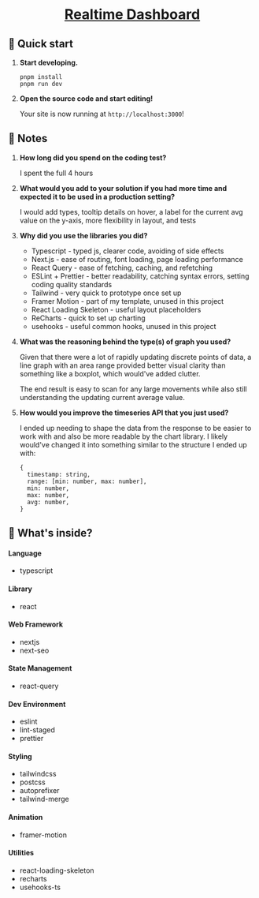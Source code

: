 <p align="center">
  <a href="">
    <h1 align="center">
      Realtime Dashboard
    </h1>
  </a>
</p>

## 🚀 Quick start

1.  **Start developing.**

    ```shell
    pnpm install
    pnpm run dev
    ```

1.  **Open the source code and start editing!**

    Your site is now running at `http://localhost:3000`!

## 📝 Notes

1.  **How long did you spend on the coding test?**

    I spent the full 4 hours

1.  **What would you add to your solution if you had more time and expected it to be used in a production setting?**

    I would add types, tooltip details on hover, a label for the current avg value on the y-axis, more flexibility in layout, and tests

1.  **Why did you use the libraries you did?**

    - Typescript - typed js, clearer code, avoiding of side effects
    - Next.js - ease of routing, font loading, page loading performance
    - React Query - ease of fetching, caching, and refetching
    - ESLint + Prettier - better readability, catching syntax errors, setting coding quality standards
    - Tailwind - very quick to prototype once set up
    - Framer Motion - part of my template, unused in this project
    - React Loading Skeleton - useful layout placeholders
    - ReCharts - quick to set up charting
    - usehooks - useful common hooks, unused in this project

1.  **What was the reasoning behind the type(s) of graph you used?**

    Given that there were a lot of rapidly updating discrete points of data, a line graph with an area range provided better visual clarity than something like a boxplot, which would've added clutter.

    The end result is easy to scan for any large movements while also still understanding the updating current average value.

1.  **How would you improve the timeseries API that you just used?**

    I ended up needing to shape the data from the response to be easier to work with and also be more readable by the chart library. I likely would've changed it into something similar to the structure I ended up with:

    ```
    {
      timestamp: string,
      range: [min: number, max: number],
      min: number,
      max: number,
      avg: number,
    }
    ```

## 🧐 What's inside?

#### Language

- typescript

#### Library

- react

#### Web Framework

- nextjs
- next-seo

#### State Management

- react-query

#### Dev Environment

- eslint
- lint-staged
- prettier

#### Styling

- tailwindcss
- postcss
- autoprefixer
- tailwind-merge

#### Animation

- framer-motion

#### Utilities

- react-loading-skeleton
- recharts
- usehooks-ts
